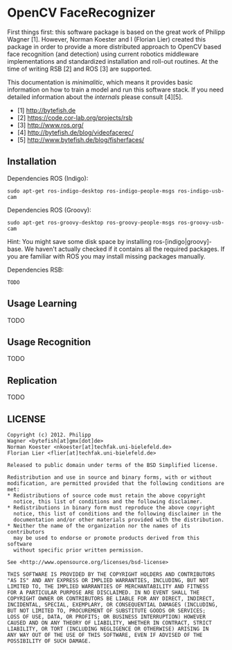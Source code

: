 OpenCV FaceRecognizer
=======================

First things first: this software package is based on the great work of Philipp Wagner [1]. However,
Norman Koester and I (Florian Lier) created this package in order to provide a more distributed
approach to OpenCV based face recognition (and detection) using current robotics middleware
implementations and standardized installation and roll-out routines. At the time of writing
RSB [2] and ROS [3] are supported.

This documentation is *minimalitic*, which means it provides basic information on how to train
a model and run this software stack. If you need detailed information about the _internals_
please consult [4][5].

* [1] http://bytefish.de
* [2] https://code.cor-lab.org/projects/rsb
* [3] http://www.ros.org/
* [4] http://bytefish.de/blog/videofacerec/
* [5] http://www.bytefish.de/blog/fisherfaces/


Installation
-------------

Dependencies ROS (Indigo):

    sudo apt-get ros-indigo-desktop ros-indigo-people-msgs ros-indigo-usb-cam

Dependencies ROS (Groovy):

    sudo apt-get ros-groovy-desktop ros-groovy-people-msgs ros-groovy-usb-cam

Hint: You might save some disk space by installing ros-[indigo|groovy]-base. We haven't actually
checked if it contains all the required packages. If you are familiar with ROS you may install
missing packages manually.


Dependencies RSB:

    TODO


Usage Learning
---------------
TODO


Usage Recognition
-----
TODO


Replication
-------------
TODO


LICENSE
-------------


    Copyright (c) 2012. Philipp
    Wagner <bytefish[at]gmx[dot]de>
    Norman Koester <nkoester[at]techfak.uni-bielefeld.de>
    Florian Lier <flier[at]techfak.uni-bielefeld.de>

    Released to public domain under terms of the BSD Simplified license.

    Redistribution and use in source and binary forms, with or without
    modification, are permitted provided that the following conditions are met:
    * Redistributions of source code must retain the above copyright
      notice, this list of conditions and the following disclaimer.
    * Redistributions in binary form must reproduce the above copyright
      notice, this list of conditions and the following disclaimer in the
      documentation and/or other materials provided with the distribution.
    * Neither the name of the organization nor the names of its contributors
      may be used to endorse or promote products derived from this software
      without specific prior written permission.

    See <http://www.opensource.org/licenses/bsd-license>

    THIS SOFTWARE IS PROVIDED BY THE COPYRIGHT HOLDERS AND CONTRIBUTORS
    "AS IS" AND ANY EXPRESS OR IMPLIED WARRANTIES, INCLUDING, BUT NOT
    LIMITED TO, THE IMPLIED WARRANTIES OF MERCHANTABILITY AND FITNESS
    FOR A PARTICULAR PURPOSE ARE DISCLAIMED. IN NO EVENT SHALL THE
    COPYRIGHT OWNER OR CONTRIBUTORS BE LIABLE FOR ANY DIRECT, INDIRECT,
    INCIDENTAL, SPECIAL, EXEMPLARY, OR CONSEQUENTIAL DAMAGES (INCLUDING,
    BUT NOT LIMITED TO, PROCUREMENT OF SUBSTITUTE GOODS OR SERVICES;
    LOSS OF USE, DATA, OR PROFITS; OR BUSINESS INTERRUPTION) HOWEVER
    CAUSED AND ON ANY THEORY OF LIABILITY, WHETHER IN CONTRACT, STRICT
    LIABILITY, OR TORT (INCLUDING NEGLIGENCE OR OTHERWISE) ARISING IN
    ANY WAY OUT OF THE USE OF THIS SOFTWARE, EVEN IF ADVISED OF THE
    POSSIBILITY OF SUCH DAMAGE.